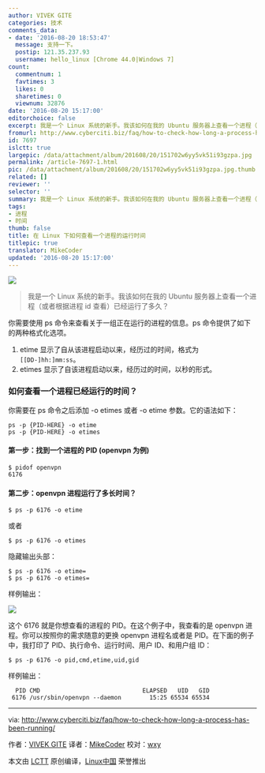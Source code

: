 ```yaml
---
author: VIVEK GITE
categories: 技术
comments_data:
- date: '2016-08-20 18:53:47'
  message: 支持一下。
  postip: 121.35.237.93
  username: hello_linux [Chrome 44.0|Windows 7]
count:
  commentnum: 1
  favtimes: 3
  likes: 0
  sharetimes: 0
  viewnum: 32876
date: '2016-08-20 15:17:00'
editorchoice: false
excerpt: 我是一个 Linux 系统的新手。我该如何在我的 Ubuntu 服务器上查看一个进程（或者根据进程 id 查看）已经运行了多久？
fromurl: http://www.cyberciti.biz/faq/how-to-check-how-long-a-process-has-been-running/
id: 7697
islctt: true
largepic: /data/attachment/album/201608/20/151702w6yy5vk51i93gzpa.jpg
permalink: /article-7697-1.html
pic: /data/attachment/album/201608/20/151702w6yy5vk51i93gzpa.jpg.thumb.jpg
related: []
reviewer: ''
selector: ''
summary: 我是一个 Linux 系统的新手。我该如何在我的 Ubuntu 服务器上查看一个进程（或者根据进程 id 查看）已经运行了多久？
tags:
- 进程
- 时间
thumb: false
title: 在 Linux 下如何查看一个进程的运行时间
titlepic: true
translator: MikeCoder
updated: '2016-08-20 15:17:00'
---
```


![](/data/attachment/album/201608/20/151702w6yy5vk51i93gzpa.jpg)



> 
> 我是一个 Linux 系统的新手。我该如何在我的 Ubuntu 服务器上查看一个进程（或者根据进程 id 查看）已经运行了多久？
> 
> 
> 


你需要使用 ps 命令来查看关于一组正在运行的进程的信息。ps 命令提供了如下的两种格式化选项。


1. etime 显示了自从该进程启动以来，经历过的时间，格式为 `[[DD-]hh:]mm:ss`。
2. etimes 显示了自该进程启动以来，经历过的时间，以秒的形式。


### 如何查看一个进程已经运行的时间？


你需要在 ps 命令之后添加 -o etimes 或者 -o etime 参数。它的语法如下：



```
ps -p {PID-HERE} -o etime
ps -p {PID-HERE} -o etimes

```

#### 第一步：找到一个进程的 PID (openvpn 为例)



```
$ pidof openvpn
6176

```

#### 第二步：openvpn 进程运行了多长时间？



```
$ ps -p 6176 -o etime

```

或者



```
$ ps -p 6176 -o etimes

```

隐藏输出头部：



```
$ ps -p 6176 -o etime=
$ ps -p 6176 -o etimes=

```

样例输出：


![](/data/attachment/album/201608/20/151706iwfhhlawolwlxk05.jpg)


这个 6176 就是你想查看的进程的 PID。在这个例子中，我查看的是 openvpn 进程。你可以按照你的需求随意的更换 openvpn 进程名或者是 PID。在下面的例子中，我打印了 PID、执行命令、运行时间、用户 ID、和用户组 ID：



```
$ ps -p 6176 -o pid,cmd,etime,uid,gid

```

样例输出：



```
  PID CMD                             ELAPSED   UID   GID
 6176 /usr/sbin/openvpn --daemon        15:25 65534 65534

```



---


via: <http://www.cyberciti.biz/faq/how-to-check-how-long-a-process-has-been-running/>


作者：[VIVEK GITE](http://www.cyberciti.biz/faq/how-to-check-how-long-a-process-has-been-running/) 译者：[MikeCoder](https://github.com/MikeCoder) 校对：[wxy](https://github.com/wxy)


本文由 [LCTT](https://github.com/LCTT/TranslateProject) 原创编译，[Linux中国](https://linux.cn/) 荣誉推出